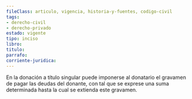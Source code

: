 ```yaml
---
fileClass: articulo, vigencia, historia-y-fuentes, codigo-civil
tags:
- derecho-civil
- derecho-privado
estado: vigente
tipo: inciso
libro:
titulo:
parrafo:
corriente-juridica:
---
```

En la donación a título singular puede imponerse al donatario el gravamen de pagar las deudas del donante, con tal que se exprese una suma determinada hasta la cual se extienda este gravamen.